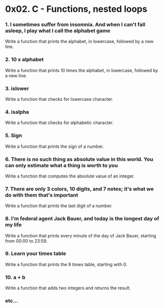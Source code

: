 # 0x02. C - Functions, nested loops

### 1. I sometimes suffer from insomnia. And when I can't fall asleep, I play what I call the alphabet game
Write a function that prints the alphabet, in lowercase, followed by a new line.

### 2. 10 x alphabet
Write a function that prints 10 times the alphabet, in lowercase, followed by a new line.

### 3. islower
Write a function that checks for lowercase character.

### 4. isalpha
Write a function that checks for alphabetic character.

### 5. Sign
Write a function that prints the sign of a number.

### 6. There is no such thing as absolute value in this world. You can only estimate what a thing is worth to you
Write a function that computes the absolute value of an integer.

### 7. There are only 3 colors, 10 digits, and 7 notes; it's what we do with them that's important
Write a function that prints the last digit of a number.

### 8. I'm federal agent Jack Bauer, and today is the longest day of my life
Write a function that prints every minute of the day of Jack Bauer, starting from 00:00 to 23:59.

### 9. Learn your times table
Write a function that prints the 9 times table, starting with 0.

### 10. a + b
Write a function that adds two integers and returns the result.

### etc...
